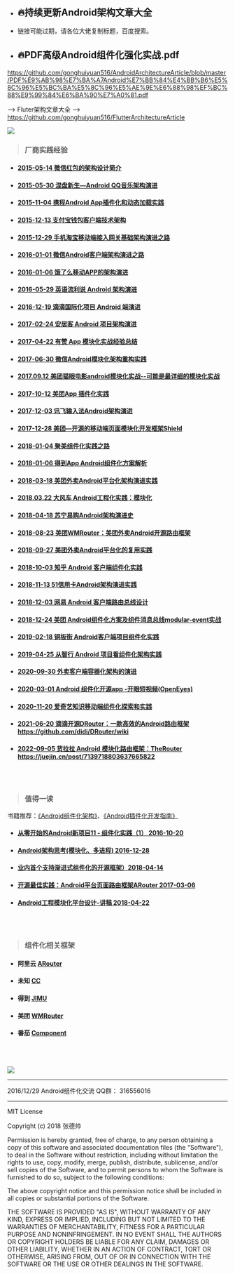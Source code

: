 - ## 🔥持续更新Android架构文章大全

- 链接可能过期，请各位大佬复制标题，百度搜索。



- ## 🔥PDF高级Android组件化强化实战.pdf
https://github.com/gonghuiyuan516/AndroidArchitectureArticle/blob/master/PDF%E9%AB%98%E7%BA%A7Android%E7%BB%84%E4%BB%B6%E5%8C%96%E5%BC%BA%E5%8C%96%E5%AE%9E%E6%88%98%EF%BC%88%E9%99%84%E6%BA%90%E7%A0%81.pdf




--> Fluter架构文章大全
--> https://github.com/gonghuiyuan516/FlutterArchitectureArticle


[![](https://badge.juejin.im/entry/5b7e9a8451882542b45dd67f/likes.svg?style=flat-square)](https://juejin.im/entry/5b7e9a8451882542b45dd67f/detail)

>  ### 厂商实践经验
  
- #### [2015-05-14 微信红包的架构设计简介](https://www.zybuluo.com/yulin718/note/93148)

- #### [2015-05-30 涅盘新生—Android QQ音乐架构演进](http://www.infoq.com/cn/presentations/evolution-of-android-qq-music-architecture)

- #### [2015-11-04 携程Android App插件化和动态加载实践](https://mp.weixin.qq.com/s?__biz=MzAwMTcwNTE0NA==&mid=400217391&idx=1&sn=86181541ce0164156dfab135ed99bb5c&scene=0&key=b410d3164f5f798e61a5d4afb759fa38371c8b119384c6163a30c28163b4d4d5f59399f2400800ec842f1d0e0ffb84af&ascene=0&uin=MjExMjQ&pass_ticket=Nt5Jaa28jjFxcQO9o%2BvQiXX%2B0iXG5DlZlHNW97Fk1Ew%3D)

- #### [2015-12-13 支付宝钱包客户端技术架构](https://yq.aliyun.com/articles/128)

- #### [2015-12-29 手机淘宝移动端接入网关基础架构演进之路](http://www.infoq.com/cn/articles/taobao-mobile-terminal-access-gateway-infrastructure)

- #### [2016-01-01 微信Android客户端架构演进之路](http://www.infoq.com/cn/articles/wechat-android-app-architecture)

- #### [2016-01-06 饿了么移动APP的架构演进](https://mp.weixin.qq.com/s?__biz=MzAxNDUwMzU3Mw==&mid=401044540&idx=1&sn=24b7d8fb655ae6dd5d989d0cb3c08e90&scene=2&srcid=0106EtxRjD2jHxzomxVPTwY3&from=timeline&isappinstalled=0&uin=NzgwODIwNDgw&key=&devicetype=webwx&version=70000001&lang=zh_CN&pass_ticket=46hW44w3Hxd7VY9rutz7mgLu1JGe2T1AAKNQpxNoYOSGi8NpmNYr%2BAZj%2BiXtRX2F)

- #### [2016-05-29 英语流利说 Android 架构演进](https://blog.dreamtobe.cn/2016/05/29/lls_architecture/)

- #### [2016-12-19 滴滴国际化项目 Android 端演进](http://www.trinea.cn/android/didi-internationalization-android-evolution/)

- #### [2017-02-24 安居客 Android 项目架构演进](https://www.cnblogs.com/yjbjingcha/p/8371648.html)

- #### [2017-04-22 有赞 App 模块化实战经验总结](https://juejin.im/entry/58fb2bacda2f60005dba1ccd)

- #### [2017-06-30 微信Android模块化架构重构实践](https://mp.weixin.qq.com/s?__biz=MzAwNDY1ODY2OQ==&mid=2649286672&idx=1&sn=4d9db00c496fcafd1d3e01d69af083f9&chksm=8334cc92b4434584e8bdb117274f41145fb49ba467ec0cd9ba5e3551a8abf92f1996bd6b147a&scene=0&key=2872d7939faa95a46b4dd8eec2b4222e304480e7c491f9e123cd47ab0e25f6a5bee9e7534bb2a7cc7f0a5cb56aa44df67d1b017718d6a24f823c92ea11450ffd19841ef3acc8ea7a9a1c288e8b640dd5&ascene=0&uin=Njc1NTY3MTIx&devicetype=iMac14%2C1+OSX+OSX+10.12.5+build(16F73)&version=12020810&nettype=WIFI&fontScale=100&pass_ticket=SJfCUWgSdjnsHwG3fpqXOHID4uDA1JGuzRRRiKQ2IJAdan6yEymN4QueZqAru9EL)

- #### [2017.09.12 美团猫眼电影android模块化实战--可能是最详细的模块化实战](https://www.jianshu.com/p/d372cc6802e5)

- #### [2017-10-12 美团App 插件化实践](https://tech.meituan.com/android_hydra.html)

- #### [2017-12-03 讯飞输入法Android架构演进](https://juejin.im/post/5b2f8565f265da598451f6f2)

- #### [2017-12-28 美团—开源的移动端页面模块化开发框架Shield](https://tech.meituan.com/shield_opensource.html)

- #### [2018-01-04 聚美组件化实践之路](https://juejin.im/post/5a4b4425518825128654eef4)

- #### [2018-01-06 得到App Android组件化方案解析](https://blog.csdn.net/coder_nice/article/details/78892999)

- #### [2018-03-18 美团外卖Android平台化架构演进实践](https://blog.csdn.net/meituantech/article/details/80062451)

- #### [2018.03.22 大风车 Android工程化实践：模块化](https://juejin.im/post/5ab37cd3f265da238d50a0e6)

- #### [2018-04-18 苏宁易购Android架构演进史](http://www.apkbus.com/blog-873057-77534.html)

- #### [2018-08-23 美团WMRouter：美团外卖Android开源路由框架](https://tech.meituan.com/meituan_waimai_android_open_source_routing_framework.html)

- #### [2018-09-27 美团外卖Android平台化的复用实践](https://tech.meituan.com/waimai_android_multi_app_reuse.html)

- #### [2018-10-03 知乎 Android 客户端组件化实践](https://www.jianshu.com/p/f1aeb0369746)

- #### [2018-11-13 51信用卡Android架构演进实践](https://mp.weixin.qq.com/s/BjKeh7gk-5ijrpafGpQJbw)

- #### [2018-12-03 网易 Android 客户端路由总线设计](https://mp.weixin.qq.com/s/-iPnPhITTQ3WpePTQZDDZQ)

- #### [2018-12-24 美团 Android组件化方案及组件消息总线modular-event实战](https://juejin.im/post/5c2042ede51d4558bf395267)

- #### [2019-02-18 铜板街 Android客户端项目组件化实践](https://juejin.im/post/5c6a73d5e51d457f14361e0c)

- #### [2019-04-25 从智行 Android 项目看组件化架构实践](https://blog.csdn.net/Nx2XJBUr4Jg8ef80l1K/article/details/89530243)

- #### [2020-09-30 外卖客户端容器化架构的演进](https://tech.meituan.com/2020/09/30/waimai-mobile-architecture-evolution.html)

- #### [2020-03-01 Android 组件化开源app -开眼短视频(OpenEyes)](https://juejin.cn/post/6844904078984609800)

- #### [2020-11-20 爱奇艺知识移动端组件化探索和实践](https://blog.csdn.net/weixin_38753262/article/details/109882078)

- #### [2021-06-20 滴滴开源DRouter：一款高效的Android路由框架](https://juejin.cn/post/6975818153381068831#heading-2)  https://github.com/didi/DRouter/wiki

- #### [2022-09-05 货拉拉 Android 模块化路由框架：TheRouter](https://juejin.cn/post/7139718803637665822)  https://juejin.cn/post/7139718803637665822



<br /><br />
>  ### 值得一读

书籍推荐：[《Android组件化架构》](https://item.jd.com/12325825.html)、[《Android插件化开发指南》](https://item.jd.com/12408095.html)


- #### [从零开始的Android新项目11 - 组件化实践（1） 2016-10-20](http://blog.zhaiyifan.cn/2016/10/20/android-new-project-from-0-p11/)

- #### [Android架构思考(模块化、多进程) 2016-12-28](http://blog.spinytech.com/2016/12/28/android_modularization/)

- #### [业内首个支持渐进式组件化的开源框架）2018-04-14](https://juejin.im/post/5b255f6ce51d45588f2d1f89?tdsourcetag=s_pctim_aiomsg)

- #### [开源最佳实践：Android平台页面路由框架ARouter 2017-03-06](https://yq.aliyun.com/articles/71687)

- #### [Android工程模块化平台设计-讲稿 2018-04-22](https://juejin.im/post/5adc03b2518825670f7b6f05)

<br /><br />




>  ### 组件化相关框架

- #### 阿里云 [ARouter](https://github.com/alibaba/ARouter)
- #### 未知 [CC](https://github.com/luckybilly/CC)
- #### 得到 [JIMU](https://github.com/mqzhangw/JIMU)
- #### 美团 [WMRouter](https://github.com/meituan/WMRouter)
- #### 番茄 [Component](https://github.com/xiaojinzi123/Component)

<br /><br />


<img src="https://github.com/gonghuiyuan516/AndroidArchitectureArticle/blob/master/62B1CBCC-88E7-4A66-9675-277A9032EDCD.jpeg" />


---

2016/12/29 Android组件化交流 QQ群： 316556016

---

MIT License

Copyright (c) 2018 张德帅

Permission is hereby granted, free of charge, to any person obtaining a copy
of this software and associated documentation files (the "Software"), to deal
in the Software without restriction, including without limitation the rights
to use, copy, modify, merge, publish, distribute, sublicense, and/or sell
copies of the Software, and to permit persons to whom the Software is
furnished to do so, subject to the following conditions:

The above copyright notice and this permission notice shall be included in all
copies or substantial portions of the Software.

THE SOFTWARE IS PROVIDED "AS IS", WITHOUT WARRANTY OF ANY KIND, EXPRESS OR
IMPLIED, INCLUDING BUT NOT LIMITED TO THE WARRANTIES OF MERCHANTABILITY,
FITNESS FOR A PARTICULAR PURPOSE AND NONINFRINGEMENT. IN NO EVENT SHALL THE
AUTHORS OR COPYRIGHT HOLDERS BE LIABLE FOR ANY CLAIM, DAMAGES OR OTHER
LIABILITY, WHETHER IN AN ACTION OF CONTRACT, TORT OR OTHERWISE, ARISING FROM,
OUT OF OR IN CONNECTION WITH THE SOFTWARE OR THE USE OR OTHER DEALINGS IN THE
SOFTWARE.
